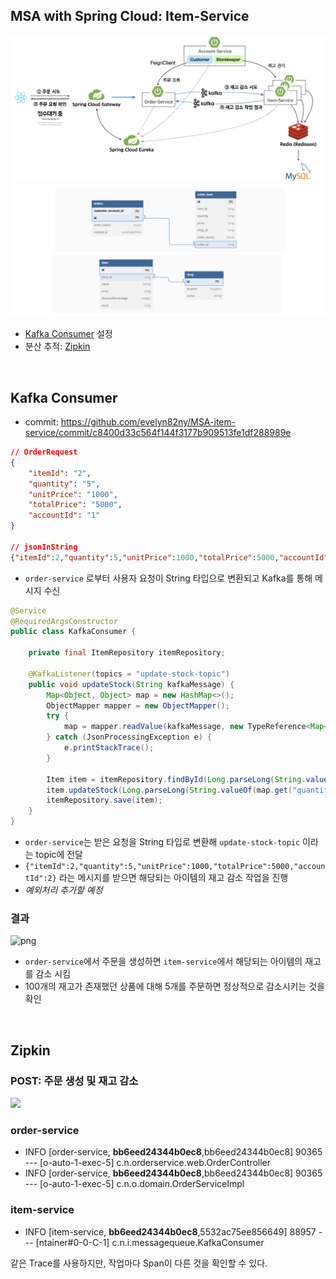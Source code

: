 ## MSA with Spring Cloud: Item-Service

![](/_img/architecture_230408.png)
![](/_img/dbdiagram_230422.png)

- [Kafka Consumer](#kafka-consumer) 설정
- 분산 추적: [Zipkin](#zipkin)

<br>

## Kafka Consumer

- commit: https://github.com/evelyn82ny/MSA-item-service/commit/c8400d33c564f144f3177b909513fe1df288989e

```json
// OrderRequest
{
    "itemId": "2",
    "quantity": "5",
    "unitPrice": "1000",
    "totalPrice": "5000",
    "accountId": "1"
}

// jsonInString
{"itemId":2,"quantity":5,"unitPrice":1000,"totalPrice":5000,"accountId":2}
```
- ```order-service``` 로부터 사용자 요청이 String 타입으로 변환되고 Kafka를 통해 메시지 수신

```java
@Service
@RequiredArgsConstructor
public class KafkaConsumer {

    private final ItemRepository itemRepository;

    @KafkaListener(topics = "update-stock-topic")
    public void updateStock(String kafkaMessage) {
        Map<Object, Object> map = new HashMap<>();
        ObjectMapper mapper = new ObjectMapper();
        try {
            map = mapper.readValue(kafkaMessage, new TypeReference<Map<Object, Object>>() {});
        } catch (JsonProcessingException e) {
            e.printStackTrace();
        }

        Item item = itemRepository.findById(Long.parseLong(String.valueOf(map.get("itemId")))).orElseThrow();
        item.updateStock(Long.parseLong(String.valueOf(map.get("quantity"))));
        itemRepository.save(item);
    }
}
```
- ```order-service```는 받은 요청을 String 타입로 변환해 ```update-stock-topic``` 이라는 topic에 전달
- ```{"itemId":2,"quantity":5,"unitPrice":1000,"totalPrice":5000,"accountId":2}``` 라는 메시지를 받으면 해당되는 아이템의 재고 감소 작업을 진행
- *예외처리 추가할 예정*


### 결과

![png](/_img/result_of_stock_reduction.png)

- ```order-service```에서 주문을 생성하면 ```item-service```에서 해당되는 아이템의 재고를 감소 시킴
- 100개의 재고가 존재했던 상품에 대해 5개를 주문하면 정상적으로 감소시키는 것을 확인

<br>

## Zipkin

### POST: 주문 생성 및 재고 감소

![](/_img/zipkin_order_and_item_result.png)

### order-service

- INFO [order-service, **bb6eed24344b0ec8**,bb6eed24344b0ec8] 90365 --- [o-auto-1-exec-5] c.n.orderservice.web.OrderController
- INFO [order-service, **bb6eed24344b0ec8**,bb6eed24344b0ec8] 90365 --- [o-auto-1-exec-5] c.n.o.domain.OrderServiceImpl

### item-service

- INFO [item-service, **bb6eed24344b0ec8**,5532ac75ee856649] 88957 --- [ntainer#0-0-C-1] c.n.i.messagequeue.KafkaConsumer

같은 Trace를 사용하지만, 작업마다 Span이 다른 것을 확인할 수 있다.